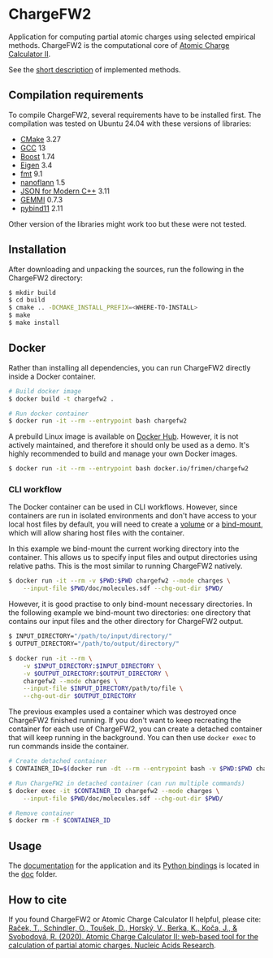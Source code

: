 # ChargeFW2

Application for computing partial atomic charges using selected empirical methods.
ChargeFW2 is the computational core of [Atomic Charge Calculator II](https://acc2.ncbr.muni.cz).

See the [short description](https://acc2.ncbr.muni.cz/static/assets/methods.pdf) of implemented methods. 

## Compilation requirements

To compile ChargeFW2, several requirements have to be installed first.
The compilation was tested on Ubuntu 24.04 with these versions of libraries:

- [CMake](https://cmake.org/) 3.27
- [GCC](https://gcc.gnu.org/) 13
- [Boost](https://www.boost.org/) 1.74
- [Eigen](http://eigen.tuxfamily.org) 3.4
- [fmt](https://fmt.dev) 9.1
- [nanoflann](https://github.com/jlblancoc/nanoflann) 1.5
- [JSON for Modern C++](https://github.com/nlohmann/json) 3.11
- [GEMMI](https://github.com/project-gemmi/gemmi) 0.7.3
- [pybind11](https://github.com/pybind/pybind11) 2.11

Other version of the libraries might work too but these were not tested.

## Installation
After downloading and unpacking the sources, run the following in the ChargeFW2 directory:

```bash
$ mkdir build
$ cd build
$ cmake .. -DCMAKE_INSTALL_PREFIX=<WHERE-TO-INSTALL>
$ make
$ make install
```

## Docker
Rather than installing all dependencies, you can run ChargeFW2 directly inside a Docker container.

```bash
# Build docker image
$ docker build -t chargefw2 .

# Run docker container
$ docker run -it --rm --entrypoint bash chargefw2
```

A prebuild Linux image is available on [Docker Hub](https://hub.docker.com/r/frimen/chargefw2). However, it is not actively maintained, and therefore it should only be used as a demo. It's highly recommended to build and manage your own Docker images.

```bash
$ docker run -it --rm --entrypoint bash docker.io/frimen/chargefw2
```

### CLI workflow

The Docker container can be used in CLI workflows. However, since containers are run in isolated environments and don't have access to your local host files by default, you will need to create a [volume](https://docs.docker.com/storage/volumes/) or a [bind-mount](https://docs.docker.com/storage/bind-mounts/), which will allow sharing host files with the container.

In this example we bind-mount the current working directory into the container. This allows us to specify input files and output directories using relative paths. This is the most similar to running ChargeFW2 natively.

```bash
$ docker run -it --rm -v $PWD:$PWD chargefw2 --mode charges \
    --input-file $PWD/doc/molecules.sdf --chg-out-dir $PWD/
```

However, it is good practise to only bind-mount necessary directories. In the following example we bind-mount two directories: one directory that contains our input files and the other directory for ChargeFW2 output.

```bash
$ INPUT_DIRECTORY="/path/to/input/directory/"
$ OUTPUT_DIRECTORY="/path/to/output/directory/"

$ docker run -it --rm \
    -v $INPUT_DIRECTORY:$INPUT_DIRECTORY \
    -v $OUTPUT_DIRECTORY:$OUTPUT_DIRECTORY \
    chargefw2 --mode charges \
    --input-file $INPUT_DIRECTORY/path/to/file \
    --chg-out-dir $OUTPUT_DIRECTORY
```

The previous examples used a container which was destroyed once ChargeFW2 finished running. If you don't want to keep recreating the container for each use of ChargeFW2, you can create a detached container that will keep running in the background. You can then use `docker exec` to run commands inside the container.

```bash
# Create detached container
$ CONTAINER_ID=$(docker run -dt --rm --entrypoint bash -v $PWD:$PWD chargefw2)

# Run ChargeFW2 in detached container (can run multiple commands)
$ docker exec -it $CONTAINER_ID chargefw2 --mode charges \
    --input-file $PWD/doc/molecules.sdf --chg-out-dir $PWD/

# Remove container
$ docker rm -f $CONTAINER_ID
```

## Usage

The [documentation](doc/documentation.md) for the application and its [Python bindings](doc/ChargeFW2%20-%20tutorial.pdf) is located in the [doc](doc) folder.

## How to cite
If you found ChargeFW2 or Atomic Charge Calculator II helpful, please cite: [Raček, T., Schindler, O., Toušek, D., Horský, V., Berka, K., Koča, J., & Svobodová, R. (2020). Atomic Charge Calculator II: web-based tool for the calculation of partial atomic charges. Nucleic Acids Research](https://doi.org/10.1093/nar/gkaa367).
